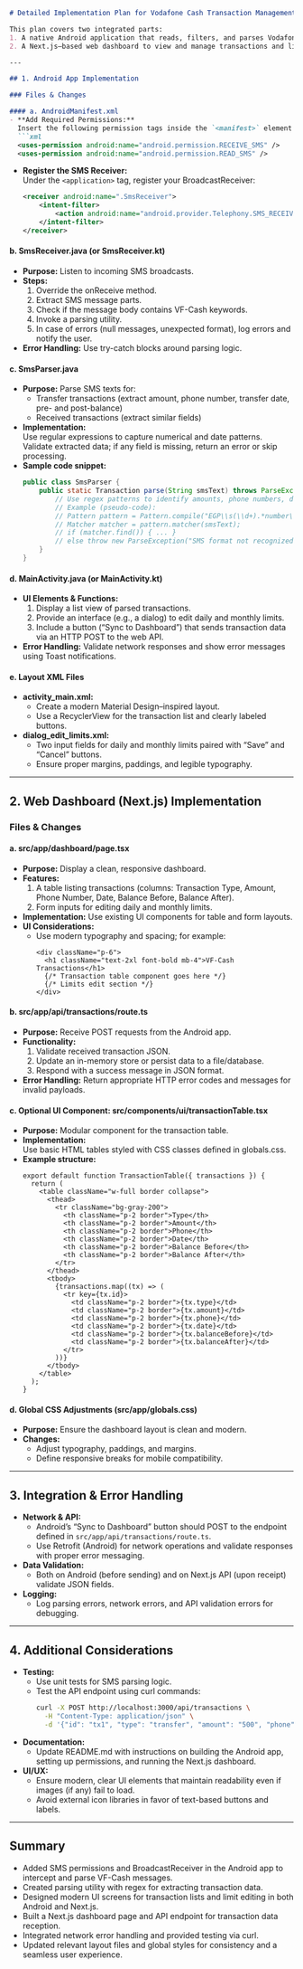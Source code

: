 ```markdown
# Detailed Implementation Plan for Vodafone Cash Transaction Management App

This plan covers two integrated parts:
1. A native Android application that reads, filters, and parses Vodafone Cash SMS messages.
2. A Next.js–based web dashboard to view and manage transactions and limits.

---

## 1. Android App Implementation

### Files & Changes

#### a. AndroidManifest.xml
- **Add Required Permissions:**  
  Insert the following permission tags inside the `<manifest>` element:
  ```xml
  <uses-permission android:name="android.permission.RECEIVE_SMS" />
  <uses-permission android:name="android.permission.READ_SMS" />
  ```
- **Register the SMS Receiver:**  
  Under the `<application>` tag, register your BroadcastReceiver:
  ```xml
  <receiver android:name=".SmsReceiver">
      <intent-filter>
          <action android:name="android.provider.Telephony.SMS_RECEIVED"/>
      </intent-filter>
  </receiver>
  ```

#### b. SmsReceiver.java (or SmsReceiver.kt)
- **Purpose:** Listen to incoming SMS broadcasts.  
- **Steps:**
  1. Override the onReceive method.
  2. Extract SMS message parts.
  3. Check if the message body contains VF-Cash keywords.
  4. Invoke a parsing utility.
  5. In case of errors (null messages, unexpected format), log errors and notify the user.
- **Error Handling:** Use try-catch blocks around parsing logic.

#### c. SmsParser.java
- **Purpose:** Parse SMS texts for:
  - Transfer transactions (extract amount, phone number, transfer date, pre- and post-balance)
  - Received transactions (extract similar fields)
- **Implementation:**  
  Use regular expressions to capture numerical and date patterns.  
  Validate extracted data; if any field is missing, return an error or skip processing.
- **Sample code snippet:**
  ```java
  public class SmsParser {
      public static Transaction parse(String smsText) throws ParseException {
          // Use regex patterns to identify amounts, phone numbers, dates, balances.
          // Example (pseudo-code):
          // Pattern pattern = Pattern.compile("EGP\\s(\\d+).*number\\s(\\d+).*balance\\sis\\s(\\d+)");
          // Matcher matcher = pattern.matcher(smsText);
          // if (matcher.find()) { ... }
          // else throw new ParseException("SMS format not recognized");
      }
  }
  ```

#### d. MainActivity.java (or MainActivity.kt)
- **UI Elements & Functions:**
  1. Display a list view of parsed transactions.
  2. Provide an interface (e.g., a dialog) to edit daily and monthly limits.
  3. Include a button (“Sync to Dashboard”) that sends transaction data via an HTTP POST to the web API.
- **Error Handling:** Validate network responses and show error messages using Toast notifications.

#### e. Layout XML Files
- **activity_main.xml:**  
  - Create a modern Material Design–inspired layout.
  - Use a RecyclerView for the transaction list and clearly labeled buttons.
- **dialog_edit_limits.xml:**  
  - Two input fields for daily and monthly limits paired with “Save” and “Cancel” buttons.
  - Ensure proper margins, paddings, and legible typography.

---

## 2. Web Dashboard (Next.js) Implementation

### Files & Changes

#### a. src/app/dashboard/page.tsx
- **Purpose:** Display a clean, responsive dashboard.
- **Features:**
  1. A table listing transactions (columns: Transaction Type, Amount, Phone Number, Date, Balance Before, Balance After).
  2. Form inputs for editing daily and monthly limits.
- **Implementation:** Use existing UI components for table and form layouts.
- **UI Considerations:**  
  - Use modern typography and spacing; for example:
    ```tsx
    <div className="p-6">
      <h1 className="text-2xl font-bold mb-4">VF-Cash Transactions</h1>
      {/* Transaction table component goes here */}
      {/* Limits edit section */}
    </div>
    ```

#### b. src/app/api/transactions/route.ts
- **Purpose:** Receive POST requests from the Android app.
- **Functionality:**
  1. Validate received transaction JSON.
  2. Update an in-memory store or persist data to a file/database.
  3. Respond with a success message in JSON format.
- **Error Handling:** Return appropriate HTTP error codes and messages for invalid payloads.

#### c. Optional UI Component: src/components/ui/transactionTable.tsx
- **Purpose:** Modular component for the transaction table.
- **Implementation:**  
  Use basic HTML tables styled with CSS classes defined in globals.css.
- **Example structure:**
  ```tsx
  export default function TransactionTable({ transactions }) {
    return (
      <table className="w-full border collapse">
        <thead>
          <tr className="bg-gray-200">
            <th className="p-2 border">Type</th>
            <th className="p-2 border">Amount</th>
            <th className="p-2 border">Phone</th>
            <th className="p-2 border">Date</th>
            <th className="p-2 border">Balance Before</th>
            <th className="p-2 border">Balance After</th>
          </tr>
        </thead>
        <tbody>
          {transactions.map((tx) => (
            <tr key={tx.id}>
              <td className="p-2 border">{tx.type}</td>
              <td className="p-2 border">{tx.amount}</td>
              <td className="p-2 border">{tx.phone}</td>
              <td className="p-2 border">{tx.date}</td>
              <td className="p-2 border">{tx.balanceBefore}</td>
              <td className="p-2 border">{tx.balanceAfter}</td>
            </tr>
          ))}
        </tbody>
      </table>
    );
  }
  ```

#### d. Global CSS Adjustments (src/app/globals.css)
- **Purpose:** Ensure the dashboard layout is clean and modern.
- **Changes:**  
  - Adjust typography, paddings, and margins.
  - Define responsive breaks for mobile compatibility.

---

## 3. Integration & Error Handling

- **Network & API:**  
  - Android’s “Sync to Dashboard” button should POST to the endpoint defined in `src/app/api/transactions/route.ts`.  
  - Use Retrofit (Android) for network operations and validate responses with proper error messaging.
- **Data Validation:**  
  - Both on Android (before sending) and on Next.js API (upon receipt) validate JSON fields.
- **Logging:**  
  - Log parsing errors, network errors, and API validation errors for debugging.

---

## 4. Additional Considerations

- **Testing:**  
  - Use unit tests for SMS parsing logic.
  - Test the API endpoint using curl commands:
    ```bash
    curl -X POST http://localhost:3000/api/transactions \
      -H "Content-Type: application/json" \
      -d '{"id": "tx1", "type": "transfer", "amount": "500", "phone": "01000000000", "date": "2023-10-10T12:00:00", "balanceBefore": "1000", "balanceAfter": "500"}'
    ```
- **Documentation:**  
  - Update README.md with instructions on building the Android app, setting up permissions, and running the Next.js dashboard.
- **UI/UX:**  
  - Ensure modern, clear UI elements that maintain readability even if images (if any) fail to load.
  - Avoid external icon libraries in favor of text-based buttons and labels.

---

## Summary
- Added SMS permissions and BroadcastReceiver in the Android app to intercept and parse VF-Cash messages.
- Created parsing utility with regex for extracting transaction data.
- Designed modern UI screens for transaction lists and limit editing in both Android and Next.js.
- Built a Next.js dashboard page and API endpoint for transaction data reception.
- Integrated network error handling and provided testing via curl.
- Updated relevant layout files and global styles for consistency and a seamless user experience.
